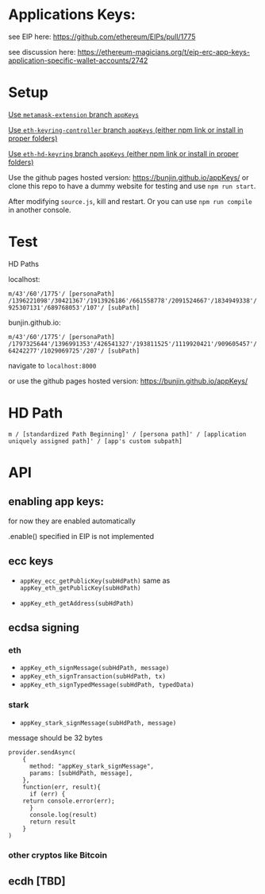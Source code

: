 # Applications Keys:

see EIP here:
https://github.com/ethereum/EIPs/pull/1775

see discussion here:
https://ethereum-magicians.org/t/eip-erc-app-keys-application-specific-wallet-accounts/2742


# Setup

[Use `metamask-extension` branch `appKeys`](https://github.com/MetaMask/metamask-extension/tree/appKeys)

[Use `eth-keyring-controller` branch `appKeys` (either npm link or install in proper folders)](https://github.com/MetaMask/KeyringController/tree/appKeys)


[Use `eth-hd-keyring` branch `appKeys` (either npm link or install in proper folders)](https://github.com/MetaMask/eth-hd-keyring/tree/appKeys)

Use the github pages hosted version: https://bunjin.github.io/appKeys/
or clone this repo to have a dummy website for testing and use `npm run start`.

After modifying `source.js`, kill and restart.
Or you can use `npm run compile` in another console.

# Test

HD Paths

localhost:

`m/43'/60'/1775'/ [personaPath] /1396221098'/30421367'/1913926186'/661558778'/2091524667'/1834949338'/925307131'/689768053'/107'/ [subPath]`

bunjin.github.io:

`m/43'/60'/1775'/ [personaPath] /1797325644'/1396991353'/426541327'/193811525'/1119920421'/909605457'/64242277'/1029069725'/207'/ [subPath]`

navigate to `localhost:8000`

or use the github pages hosted version:
https://bunjin.github.io/appKeys/


# HD Path

`m / [standardized Path Beginning]' / [persona path]' / [application uniquely assigned path]' / [app's custom subpath]`

# API

## enabling app keys:

for now they are enabled automatically

.enable() specified in EIP is not implemented

## ecc keys

* `appKey_ecc_getPublicKey(subHdPath)`
same as `appKey_eth_getPublicKey(subHdPath)`

* `appKey_eth_getAddress(subHdPath)`

## ecdsa signing

### eth

* `appKey_eth_signMessage(subHdPath, message)`
* `appKey_eth_signTransaction(subHdPath, tx)`
* `appKey_eth_signTypedMessage(subHdPath, typedData)`


### stark

* `appKey_stark_signMessage(subHdPath, message)`

message should be 32 bytes

```
provider.sendAsync(
    {
      method: "appKey_stark_signMessage",
      params: [subHdPath, message],
    },
    function(err, result){
      if (err) {
	return console.error(err);
      }
      console.log(result)
      return result
    }
)
```

### other cryptos like Bitcoin

## ecdh [TBD]


